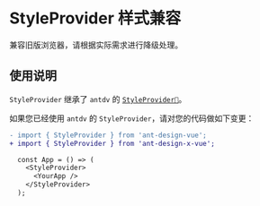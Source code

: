 # StyleProvider 样式兼容

兼容旧版浏览器，请根据实际需求进行降级处理。

## 使用说明

`StyleProvider` 继承了 `antdv` 的 [`StyleProvider🔗`](https://www.antdv.com/docs/vue/compatible-style-cn)。

如果您已经使用 `antdv` 的 `StyleProvider`，请对您的代码做如下变更：

```diff
- import { StyleProvider } from 'ant-design-vue';
+ import { StyleProvider } from 'ant-design-x-vue';

  const App = () => (
    <StyleProvider>
      <YourApp />
    </StyleProvider>
  );
```

